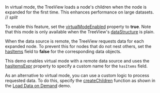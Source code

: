 In virtual mode, the TreeView loads a node's children when the node is expanded for the first time. This enhances performance on large datasets.
// _split_

To enable this feature, set the [virtualModeEnabled](/Documentation/ApiReference/UI_Components/dxTreeView/Configuration/#virtualModeEnabled) property to **true**. Note that this mode is only available when the TreeView's [dataStructure](/Documentation/ApiReference/UI_Components/dxTreeView/Configuration/#dataStructure) is plain.

When the data source is remote, the TreeView requests data for each expanded node. To prevent this for nodes that do not nest others, set the [hasItems](/Documentation/ApiReference/UI_Components/dxTreeView/Configuration/items/#hasItems) field to **false** for the corresponding data objects.

This demo enables virtual mode with a remote data source and uses the [hasItemsExpr](/Documentation/ApiReference/UI_Components/dxTreeView/Configuration/#hasItemsExpr) property to specify a custom name for the `hasItems` field.

As an alternative to virtual mode, you can use a custom logic to process requested data. To do this, specify the [createChildren](/Documentation/ApiReference/UI_Components/dxTreeView/Configuration/#createChildren) function as shown in the [Load Data on Demand](/Demos/WidgetsGallery/Demo/TreeView/LoadDataOnDemand) demo.
